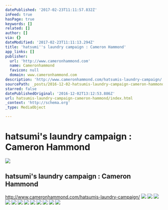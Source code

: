 ```yaml
---
datePublished: '2017-02-23T11:11:57.832Z'
inFeed: true
hasPage: true
keywords: []
related: []
author: []
via: {}
dateModified: '2017-02-23T11:11:13.294Z'
title: 'hatsumi''s laundry campaign : Cameron Hammond'
app_links: []
publisher:
  url: 'http://www.cameronhammond.com'
  name: Cameronhammond
  favicon: null
  domain: www.cameronhammond.com
description: 'http://www.cameronhammond.com/hatsumis-laundry-campaign/'
sourcePath: _posts/2016-12-02-hatsumis-laundry-campaign-cameron-hammond.md
starred: false
datePublishedOriginal: '2016-12-02T13:12:53.886Z'
url: hatsumis-laundry-campaign-cameron-hammond/index.html
_context: 'http://schema.org'
_type: MediaObject

---
```

# hatsumi's laundry campaign : Cameron Hammond

<article style=""><img src="https://s3-us-west-2.amazonaws.com/the-grid-img/p/e77163430887b4e0bcd658d92c81bf7a622bdf32.jpg" /><h1>hatsumi's laundry campaign : Cameron Hammond</h1></article>

http://www.cameronhammond.com/hatsumis-laundry-campaign/
![](https://the-grid-user-content.s3-us-west-2.amazonaws.com/4de1b20b-892a-4b5d-ab1d-034d5ddf7272.jpg)
![](https://the-grid-user-content.s3-us-west-2.amazonaws.com/57362002-5080-460c-b417-0519a6df98d3.jpg)
![](https://the-grid-user-content.s3-us-west-2.amazonaws.com/5d530793-de03-4648-87b6-68d7d5cbae94.jpg)
![](https://the-grid-user-content.s3-us-west-2.amazonaws.com/6ba93662-8440-49de-a5a1-abb2cacfa012.jpg)
![](https://the-grid-user-content.s3-us-west-2.amazonaws.com/ae1b7208-34dc-421d-ac72-b05558290bda.jpg)
![](https://the-grid-user-content.s3-us-west-2.amazonaws.com/712ef757-9d9b-47bd-b99c-7ac27c8d5ba9.jpg)
![](https://the-grid-user-content.s3-us-west-2.amazonaws.com/a7186a93-dbb7-4b1a-a076-39bea9f4b6b5.jpg)
![](https://the-grid-user-content.s3-us-west-2.amazonaws.com/0201dcc1-0b4e-43b6-abb3-a065c6c4c7eb.jpg)
![](https://the-grid-user-content.s3-us-west-2.amazonaws.com/996f04b6-b963-4f10-b968-b038fe84c292.jpg)
![](https://the-grid-user-content.s3-us-west-2.amazonaws.com/7c052bf9-4146-434e-a484-b5d42e12bb6b.jpg)
![](https://the-grid-user-content.s3-us-west-2.amazonaws.com/2eee0221-5639-4778-9785-cf24a981b7ae.jpg)
![](https://the-grid-user-content.s3-us-west-2.amazonaws.com/9b54baca-50f3-43ee-a654-b38165dc9cf4.jpg)